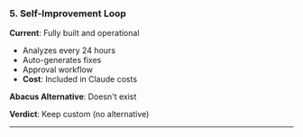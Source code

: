 ### 5. Self-Improvement Loop

**Current**: Fully built and operational

- Analyzes every 24 hours
- Auto-generates fixes
- Approval workflow
- **Cost**: Included in Claude costs

**Abacus Alternative**: Doesn't exist

**Verdict**: Keep custom (no alternative)

---

